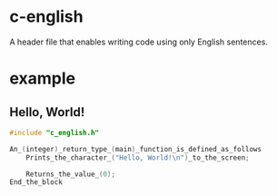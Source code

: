 # c-english

A header file that enables writing code using only English sentences.

# example

## Hello, World!

```c
#include "c_english.h"

An_(integer)_return_type_(main)_function_is_defined_as_follows
    Prints_the_character_("Hello, World!\n")_to_the_screen;

    Returns_the_value_(0);
End_the_block
```
